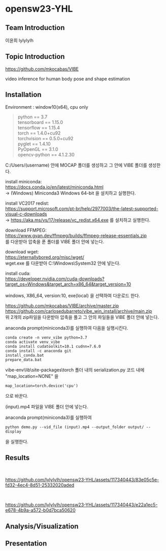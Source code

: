# opensw23-YHL
## Team Introduction
이윤희 lylylylh

## Topic Introduction 
https://github.com/mkocabas/VIBE

video inference for human body pose and shape estimation

## Installation 
Environment : window10(x64), cpu only <br/>
> python == 3.7<br/>
> tensorboard == 1.15.0 <br/>
> tensorflow == 1.15.4 <br/>
> torch == 1.4.0+cu92 <br/>
> torchvision == 0.5.0+cu92 <br/>
> pyglet == 1.4.10<br/>
> PyOpenGL == 3.1.0<br/>
> opencv-python == 4.1.2.30<br/>

C:/Users/(username) 안에 MOCAP 폴더를 생성하고 그 안에 VIBE 폴더를 생성한다.<br/>
	
install miniconda: <br/>
https://docs.conda.io/en/latest/miniconda.html<br/>	
-> (Windows) Miniconda3 Windows 64-bit 을 설치하고 실행한다.<br/>
  	
install VC2017 redist: <br/>
https://support.microsoft.com/pt-br/help/2977003/the-latest-supported-visual-c-downloads<br/>
-> https://aka.ms/vs/17/release/vc_redist.x64.exe 를 설치하고 실행한다.<br/>
  
download FFMPEG: <br/>
https://www.gyan.dev/ffmpeg/builds/ffmpeg-release-essentials.zip <br/>
를 다운받아 압축을 푼 폴더를 VIBE 폴더 안에 넣는다.<br/>
  
download wget: <br/>
https://eternallybored.org/misc/wget/<br/>
wget.exe 를 다운받아 C:\Windows\System32 안에 넣는다.<br/>
      
install cuda: <br/>
https://developer.nvidia.com/cuda-downloads?target_os=Windows&target_arch=x86_64&target_version=10<br/>   
windows, X86_64, version:10, exe(local) 을 선택하여 다운로드 한다.<br/>
  
https://github.com/mkocabas/VIBE/archive/master.zip<br/>
https://github.com/carlosedubarreto/vibe_win_install/archive/main.zip<br/>
위 2개의 zip파일을 다운받아 압축을 풀고 그 안의 파일들을 VIBE 폴더 안에 넣는다.<br/>
  
anaconda prompt(miniconda3)를 실행하여 다음을 실행시킨다.
	
	conda create -n venv_vibe python=3.7
	conda activate venv_vibe
	conda install cudatoolkit=10.1 cudnn=7.6.0
	conda install -c anaconda git
	install_conda.bat
	prepare_data.bat

vibe-env\lib\site-packages\torch 폴더 내의 serialization.py 코드 내에<br/>
"map_location=NONE" 을<br/>
  	
	map_location=torch.device('cpu')
으로 바꾼다.<br/>

(input).mp4 파일을 VIBE 폴더 안에 넣는다. <br/>

anaconda prompt(miniconda3)를 실행하여
  	
	python demo.py --vid_file (input).mp4 --output_folder output/ --display
을 실행한다.
  
## Results
<Sample Video><br/>
	

https://github.com/lylylylh/opensw23-YHL/assets/117340443/83e05c5e-fd32-4ec4-8d51-25332020aded


<Video1><br/>


https://github.com/lylylylh/opensw23-YHL/assets/117340443/e22a1ec5-e678-4b9a-a572-b0d7bca50620
	
	
	
	


## Analysis/Visualization
## Presentation 
